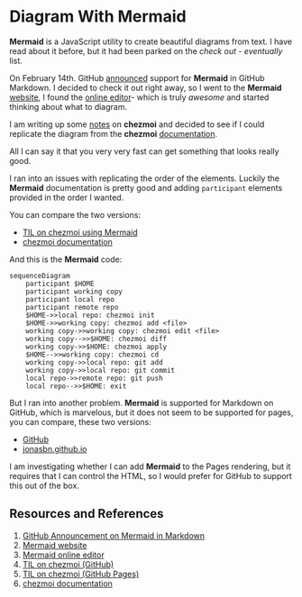 # Diagram With Mermaid

**Mermaid** is a JavaScript utility to create beautiful diagrams from text. I have read about it before, but it had been parked on the _check out - eventually_ list.

On February 14th. GitHub [announced][ANNOUNCE] support for **Mermaid** in GitHub Markdown. I decided to check it out right away, so I went to the **Mermaid** [website][WEBSITE], I found the [online editor][EDITOR]- which is truly _awesome_ and started thinking about what to diagram.

I am writing up some [notes][TIL] on **chezmoi** and decided to see if I could replicate the diagram from the **chezmoi** [documentation][CHEZMOI].

All I can say it that you very very fast can get something that looks really good.

I ran into an issues with replicating the order of the elements. Luckily the **Mermaid** documentation is pretty good and adding `participant` elements provided in the order I wanted.

You can compare the two versions:

- [TIL on chezmoi using Mermaid][TIL]
- [chezmoi documentation][CHEZMOI]

And this is the **Mermaid** code:

```
sequenceDiagram
    participant $HOME
    participant working copy
    participant local repo
    participant remote repo
    $HOME->>local repo: chezmoi init
    $HOME->>working copy: chezmoi add <file>
    working copy->>working copy: chezmoi edit <file>
    working copy-->>$HOME: chezmoi diff
    working copy->>$HOME: chezmoi apply
    $HOME-->>working copy: chezmoi cd
    working copy->>local repo: git add
    working copy->>local repo: git commit
    local repo->>remote repo: git push
    local repo-->>$HOME: exit
```

But I ran into another problem. **Mermaid** is supported for Markdown on GitHub, which is marvelous, but it does not seem to be supported for pages, you can compare, these two versions:

- [GitHub][TIL]
- [jonasbn.github.io][PAGES]

I am investigating whether I can add **Mermaid** to the Pages rendering, but it requires that I can control the HTML, so I would prefer for GitHub to support this out of the box.

## Resources and References

1. [GitHub Announcement on Mermaid in Markdown][ANNOUNCE]
1. [Mermaid website][WEBSITE]
1. [Mermaid online editor][EDITOR]
1. [TIL on chezmoi (GitHub)][TIL]
1. [TIL on chezmoi (GitHub Pages)][PAGES]
1. [chezmoi documentation][CHEZMOI]

[ANNOUNCE]: https://github.blog/2022-02-14-include-diagrams-markdown-files-mermaid/
[WEBSITE]: https://mermaid-js.github.io/mermaid/#/
[EDITOR]: https://mermaid.live/
[TIL]: https://github.com/jonasbn/til/blob/master/chezmoi/use_chezmoi.md
[CHEZMOI]: https://www.chezmoi.io/quick-start/#start-using-chezmoi-on-your-current-machine
[PAGES]: http://jonasbn.github.io/til/chezmoi/use_chezmoi.html
